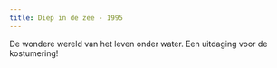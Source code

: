 ```yaml
---
title: Diep in de zee - 1995
---
```

De wondere wereld van het leven onder water. Een uitdaging voor de kostumering!
